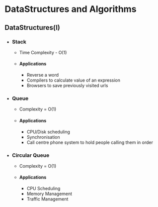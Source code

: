 # DataStructures and Algorithms

## DataStructures(I)

* ### Stack
    * Time Complexity - O(1)
    * #### Applications
        * Reverse a word
        * Compilers to calculate value of an expression
        * Browsers to save previously visited urls

* ### Queue
    * Complexity = O(1)
    * #### Applications
        * CPU/Disk scheduling
        * Synchronisation
        * Call centre phone system to hold people calling them in order

* ### Circular Queue
    * Complexity = O(1)
    * #### Applications
        * CPU Scheduling
        * Memory Management
        * Traffic Management
